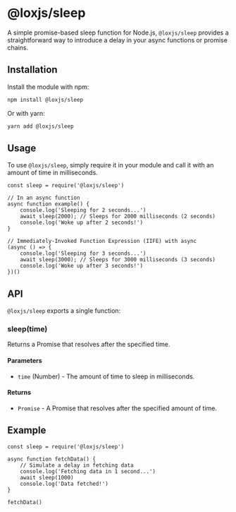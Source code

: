 # @loxjs/sleep

A simple promise-based sleep function for Node.js, `@loxjs/sleep` provides a straightforward way to introduce a delay in your async functions or promise chains.

## Installation

Install the module with npm:

```bash
npm install @loxjs/sleep
```

Or with yarn:

```bash
yarn add @loxjs/sleep
```

## Usage

To use `@loxjs/sleep`, simply require it in your module and call it with an amount of time in milliseconds.

```
const sleep = require('@loxjs/sleep')

// In an async function
async function example() {
    console.log('Sleeping for 2 seconds...')
    await sleep(2000); // Sleeps for 2000 milliseconds (2 seconds)
    console.log('Woke up after 2 seconds!')
}

// Immediately-Invoked Function Expression (IIFE) with async
(async () => {
    console.log('Sleeping for 3 seconds...')
    await sleep(3000); // Sleeps for 3000 milliseconds (3 seconds)
    console.log('Woke up after 3 seconds!')
})()
```

## API

`@loxjs/sleep` exports a single function:

### sleep(time)
Returns a Promise that resolves after the specified time.

#### Parameters

 - `time` (Number) - The amount of time to sleep in milliseconds.

#### Returns

 - `Promise` - A Promise that resolves after the specified amount of time.

## Example

```
const sleep = require('@loxjs/sleep')

async function fetchData() {
    // Simulate a delay in fetching data
    console.log('Fetching data in 1 second...')
    await sleep(1000)
    console.log('Data fetched!')
}

fetchData()
```
